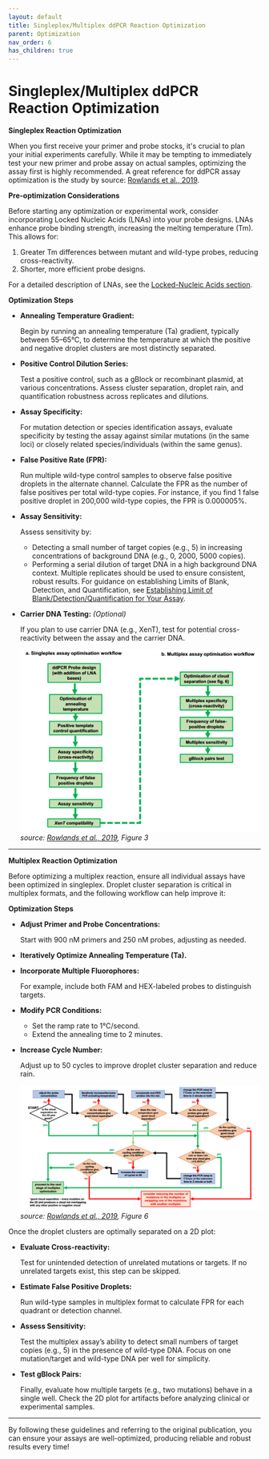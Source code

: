 ```yaml
---
layout: default
title: Singleplex/Multiplex ddPCR Reaction Optimization
parent: Optimization
nav_order: 6
has_children: true
---
```



# Singleplex/Multiplex ddPCR Reaction Optimization


**Singleplex Reaction Optimization**

When you first receive your primer and probe stocks, it's crucial to plan your initial experiments carefully. While it may be tempting to immediately test your new primer and probe assay on actual samples, optimizing the assay first is highly recommended. A great reference for ddPCR assay optimization is the study by source: [Rowlands et al., 2019](<https://www.nature.com/articles/s41598-019-49043-x>).

**Pre-optimization Considerations**

Before starting any optimization or experimental work, consider incorporating Locked Nucleic Acids (LNAs) into your probe designs. LNAs enhance probe binding strength, increasing the melting temperature (Tm). This allows for:

1. Greater Tm differences between mutant and wild-type probes, reducing cross-reactivity.
2. Shorter, more efficient probe designs.

For a detailed description of LNAs, see the [Locked-Nucleic Acids section](/Mds/PCR-method-library/Optimization/Locked-Nucleic-Acids-and-Degenerate-bases.html).

**Optimization Steps**

- **Annealing Temperature Gradient:**

    Begin by running an annealing temperature (Ta) gradient, typically between 55–65°C, to determine the temperature at which the positive and negative droplet clusters are most distinctly separated.

- **Positive Control Dilution Series:**

    Test a positive control, such as a gBlock or recombinant plasmid, at various concentrations. Assess cluster separation, droplet rain, and quantification robustness across replicates and dilutions.

- **Assay Specificity:**

    For mutation detection or species identification assays, evaluate specificity by testing the assay against similar mutations (in the same loci) or closely related species/individuals (within the same genus).

- **False Positive Rate (FPR):**

    Run multiple wild-type control samples to observe false positive droplets in the alternate channel. Calculate the FPR as the number of false positives per total wild-type copies. For instance, if you find 1 false positive droplet in 200,000 wild-type copies, the FPR is 0.000005%.

- **Assay Sensitivity:**

    Assess sensitivity by:

    - Detecting a small number of target copies (e.g., 5) in increasing concentrations of background DNA (e.g., 0, 2000, 5000 copies).
    - Performing a serial dilution of target DNA in a high background DNA context. Multiple replicates should be used to ensure consistent, robust results. For guidance on establishing Limits of Blank, Detection, and Quantification, see [Establishing Limit of Blank/Detection/Quantification for Your Assay](/Mds/PCR-method-library/Optimization/Establishing-Limit-of-Blank-Detection-Quantification.html).
- **Carrier DNA Testing:** *(Optional)*

    If you plan to use carrier DNA (e.g., XenT), test for potential cross-reactivity between the assay and the carrier DNA.

    ![image.png](Singleplex%20Multiplex%20ddPCR%20Reaction%20Optimization/image.png)
    *source: [Rowlands et al., 2019](<https://www.nature.com/articles/s41598-019-49043-x>), Figure 3*

---

**Multiplex Reaction Optimization**

Before optimizing a multiplex reaction, ensure all individual assays have been optimized in singleplex. Droplet cluster separation is critical in multiplex formats, and the following workflow can help improve it:

**Optimization Steps**

- **Adjust Primer and Probe Concentrations:**

    Start with 900 nM primers and 250 nM probes, adjusting as needed.

- **Iteratively Optimize Annealing Temperature (Ta).**
- **Incorporate Multiple Fluorophores:**

    For example, include both FAM and HEX-labeled probes to distinguish targets.

- **Modify PCR Conditions:**
    - Set the ramp rate to 1°C/second.
    - Extend the annealing time to 2 minutes.
- **Increase Cycle Number:**

    Adjust up to 50 cycles to improve droplet cluster separation and reduce rain.

    ![image.png](Singleplex%20Multiplex%20ddPCR%20Reaction%20Optimization/image%201.png)
    *source: [Rowlands et al., 2019](<https://www.nature.com/articles/s41598-019-49043-x>), Figure 6*


Once the droplet clusters are optimally separated on a 2D plot:

- **Evaluate Cross-reactivity:**

    Test for unintended detection of unrelated mutations or targets. If no unrelated targets exist, this step can be skipped.

- **Estimate False Positive Droplets:**

    Run wild-type samples in multiplex format to calculate FPR for each quadrant or detection channel.

- **Assess Sensitivity:**

    Test the multiplex assay’s ability to detect small numbers of target copies (e.g., 5) in the presence of wild-type DNA. Focus on one mutation/target and wild-type DNA per well for simplicity.

- **Test gBlock Pairs:**

    Finally, evaluate how multiple targets (e.g., two mutations) behave in a single well. Check the 2D plot for artifacts before analyzing clinical or experimental samples.

---

By following these guidelines and referring to the original publication, you can ensure your assays are well-optimized, producing reliable and robust results every time!
